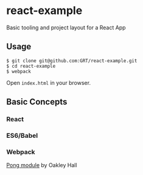 # react-example
Basic tooling and project layout for a React App


## Usage

```
$ git clone git@github.com:GRT/react-example.git
$ cd react-example
$ webpack
```
Open `index.html` in your browser.


## Basic Concepts
### React
### ES6/Babel
### Webpack


[Pong module](https://github.com/ohall/react-pong) by Oakley Hall